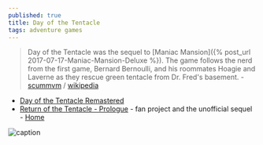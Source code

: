 ```yaml
---
published: true
title: Day of the Tentacle
tags: adventure games
---
```

>  Day of the Tentacle was the sequel to [Maniac Mansion]({% post_url 2017-07-17-Maniac-Mansion-Deluxe %}). The game follows the nerd from the first game, Bernard Bernoulli, and his roommates Hoagie and Laverne as they rescue green tentacle from Dr. Fred's basement. - [scummvm](https://wiki.scummvm.org/index.php/Day_of_the_Tentacle) / [wikipedia](https://en.wikipedia.org/wiki/Day_of_the_Tentacle)

- [Day of the Tentacle Remastered](https://www.gog.com/game/day_of_the_tentacle_remastered)
- [Return of the Tentacle - Prologue](https://returnofthetentacle.de/en/home) - fan project and the unofficial sequel - [Home](https://returnofthetentacle.de/en/home)

![caption](https://upload.wikimedia.org/wikipedia/en/4/4e/Day_of_the_tentacle_hd_screenshot.png)